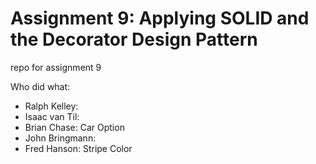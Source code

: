 # Assignment 9: Applying SOLID and the Decorator Design Pattern
repo for assignment 9

Who did what:
 * Ralph Kelley:
 * Isaac van Til:
 * Brian Chase: Car Option
 * John Bringmann:
 * Fred Hanson: Stripe Color
